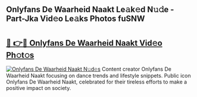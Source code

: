 ## Onlyfans De Waarheid Naakt Le𝚊k𝚎d N𝚞𝚍e - Part-Jka Vid𝚎o Le𝚊ks Photos fuSNW

# <h2><a href="http://fb7cuo6.evod.top/?m=Onlyfans+De+Waarheid+Naakt">🔗 👉🔴 Onlyfans De Waarheid Naakt Vid𝚎o Ph𝚘t𝚘s</a></h2>

[![Onlyfans De Waarheid Naakt N𝚞d𝚎s](https://i.imgur.com/8V9OHl7.gif)](http://fb7cuo6.evod.top/?m=Onlyfans+De+Waarheid+Naakt)
Content creator Onlyfans De Waarheid Naakt focusing on dance trends and lifestyle snippets. Public icon Onlyfans De Waarheid Naakt, celebrated for their tireless efforts to make a positive impact on society. 
